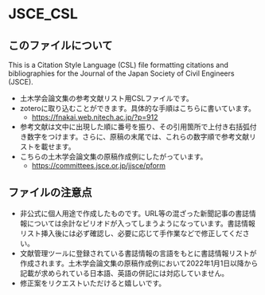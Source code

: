 # JSCE_CSL
## このファイルについて
 This is a Citation Style Language (CSL) file formatting citations and bibliographies for the Journal of the Japan Society of Civil Engineers (JSCE).

- 土木学会論文集の参考文献リスト用CSLファイルです。
- zoteroに取り込むことができます。具体的な手順はこちらに書いています。
    - https://fnakai.web.nitech.ac.jp/?p=912
- 参考文献は文中に出現した順に番号を振り、その引用箇所で上付き右括弧付き数字をつけます。さらに、原稿の末尾では、これらの数字順で参考文献リストを載せます。
- こちらの土木学会論文集の原稿作成例にしたがっています。
    -  https://committees.jsce.or.jp/jjsce/pform

## ファイルの注意点
- 非公式に個人用途で作成したものです。URL等の混ざった新聞記事の書誌情報については余計なピリオドが入ってしまうようになっています。書誌情報リスト挿入後には必ず確認し、必要に応じて手作業などで修正してください。
- 文献管理ツールに登録されている書誌情報の言語をもとに書誌情報リストが作成されます。土木学会論文集の原稿作成例において2022年1月1日以降から記載が求められている日本語、英語の併記には対応していません。
- 修正案をリクエストいただけると嬉しいです。